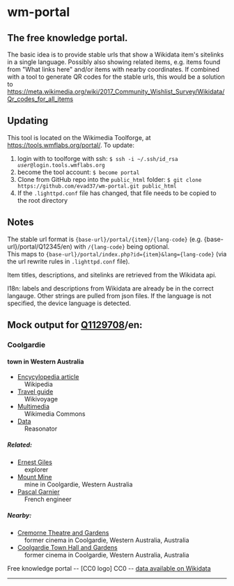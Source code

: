 # wm-portal
The free knowledge portal.
--------------------------

The basic idea is to provide stable urls that show a Wikidata item's sitelinks in a single language. Possibly also showing related items, e.g. items found from "What links here" and/or items with nearby coordinates. If combined with a tool to generate QR codes for the stable urls, this would be a solution to  https://meta.wikimedia.org/wiki/2017_Community_Wishlist_Survey/Wikidata/Qr_codes_for_all_items

Updating
--------

This tool is located on the Wikimedia Toolforge, at https://tools.wmflabs.org/portal/.
To update:
<ol>
<li>login with to toolforge with ssh: <code>$ ssh -i ~/.ssh/id_rsa <i>user</i>@login.tools.wmflabs.org</code></li>
<li>become the tool account: <code>$ become portal</code></li>
<li>Clone from GitHub repo into the <code>public_html</code> folder: <code>$ git clone https://github.com/evad37/wm-portal.git public_html</code></li>
<li>If the <code>.lighttpd.conf</code> file has changed, that file needs to be copied to the root directory</li>
</ol>

Notes
-----

The stable url format is <code>{base-url}/portal/{item}/{lang-code}</code>
(e.g. {base-url}/portal/Q12345/en)
with <code>/{lang-code}</code> being optional.<br/>
This maps to <code>{base-url}/portal/index.php?id={item}&lang={lang-code}</code> (via the url rewrite rules in <code>.lighttpd.conf</code> file).

Item titles, descriptions, and sitelinks are retrieved from the Wikidata api.

I18n: labels and descriptions from Wikidata are already be in the correct langauge. Other strings are pulled from json files. If the language is not specified, the device language is detected.

Mock output for <a href=https://www.wikidata.org/wiki/Q1129708>Q1129708</a>/en:
-----------
<h3>Coolgardie</h3><h4>town in Western Australia</h4>

<ul>
<li><a href=https://en.wikipedia.org/wiki/Coolgardie,_Western_Australia>Encycylopedia article</a><br>&nbsp;&nbsp;&nbsp; Wikipedia</li>
<li><a href=https://en.wikivoyage.org/wiki/Coolgardie>Travel guide</a><br>&nbsp;&nbsp;&nbsp; Wikivoyage</li>
<li><a href=https://commons.wikimedia.org/wiki/Category:Coolgardie,_Western_Australia>Multimedia</a><br>&nbsp;&nbsp;&nbsp; Wikimedia Commons</li>
<li><a href=https://tools.wmflabs.org/reasonator/?q=1129708>Data</a><br>&nbsp;&nbsp;&nbsp; Reasonator</li>
</ul>
<h5>Related:</h5>
<ul>
<li><a href=index.php?id=Q226071>Ernest Giles</a><br>&nbsp;&nbsp;&nbsp; explorer</li>
<li><a href=index.php?id=Q21958604>Mount Mine</a><br>&nbsp;&nbsp;&nbsp; mine in Coolgardie, Western Australia</li>
<li><a href=index.php?id=Q3367421>Pascal Garnier</a><br>&nbsp;&nbsp;&nbsp; French engineer</li>
</ul>
<h5>Nearby:</h5>
<ul>
<li><a href=index.php?id=Q45918845>Cremorne Theatre and Gardens</a><br>&nbsp;&nbsp;&nbsp; former cinema in Coolgardie, Western Australia, Australia</li>
<li><a href=index.php?id=Q45918833>Coolgardie Town Hall and Gardens</a><br>&nbsp;&nbsp;&nbsp; former cinema in Coolgardie, Western Australia, Australia</li>
</ul>
Free knowledge portal -- [CC0 logo] CC0 -- <a href=https://www.wikidata.org/wiki/Q1129708>data available on Wikidata</a>
<hr>

